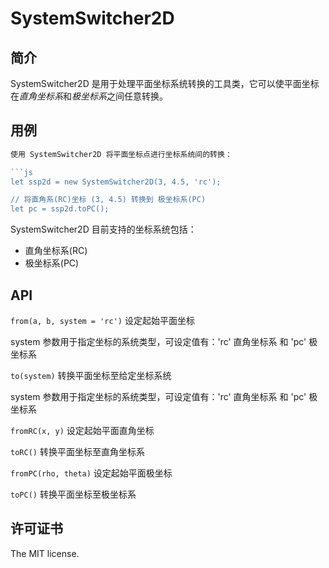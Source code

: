 # SystemSwitcher2D

## 简介

SystemSwitcher2D 是用于处理平面坐标系统转换的工具类，它可以使平面坐标在*直角坐标系*和*极坐标系*之间任意转换。

## 用例

```js
使用 SystemSwitcher2D 将平面坐标点进行坐标系统间的转换：

```js
let ssp2d = new SystemSwitcher2D(3, 4.5, 'rc');

// 将直角系(RC)坐标 (3, 4.5) 转换到 极坐标系(PC)
let pc = ssp2d.toPC();
```

SystemSwitcher2D 目前支持的坐标系统包括：

* 直角坐标系(RC)
* 极坐标系(PC)

## API

`from(a, b, system = 'rc')` 设定起始平面坐标

system 参数用于指定坐标的系统类型，可设定值有：'rc' 直角坐标系 和 'pc' 极坐标系

`to(system)`  转换平面坐标至给定坐标系统

system 参数用于指定坐标的系统类型，可设定值有：'rc' 直角坐标系 和 'pc' 极坐标系

`fromRC(x, y)` 设定起始平面直角坐标

`toRC()` 转换平面坐标至直角坐标系

`fromPC(rho, theta)` 设定起始平面极坐标

`toPC()` 转换平面坐标至极坐标系

## 许可证书

The MIT license.